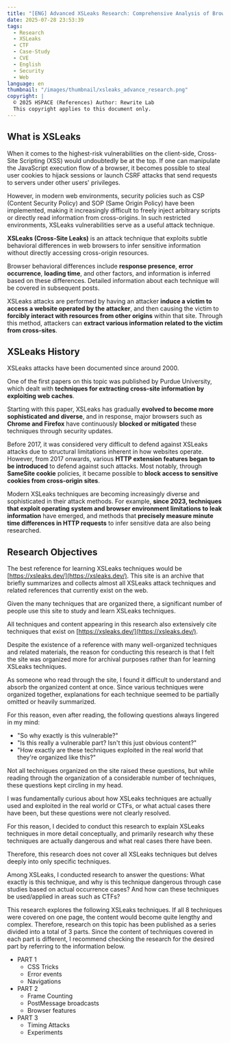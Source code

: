 ```yaml
---
title: "[ENG] Advanced XSLeaks Research: Comprehensive Analysis of Browser-Based Information Disclosure Techniques — Part 0"
date: 2025-07-28 23:53:39
tags:
  - Research
  - XSLeaks
  - CTF
  - Case-Study
  - CVE
  - English
  - Security
  - Web
language: en
thumbnail: "/images/thumbnail/xsleaks_advance_research.png"
copyright: |
  © 2025 HSPACE (References) Author: Rewrite Lab
  This copyright applies to this document only.
---
```


## What is XSLeaks

When it comes to the highest-risk vulnerabilities on the client-side, Cross-Site Scripting (XSS) would undoubtedly be at the top. If one can manipulate the JavaScript execution flow of a browser, it becomes possible to steal user cookies to hijack sessions or launch CSRF attacks that send requests to servers under other users' privileges.

However, in modern web environments, security policies such as CSP (Content Security Policy) and SOP (Same Origin Policy) have been implemented, making it increasingly difficult to freely inject arbitrary scripts or directly read information from cross-origins. In such restricted environments, XSLeaks vulnerabilities serve as a useful attack technique.

**XSLeaks (Cross-Site Leaks)** is an attack technique that exploits subtle behavioral differences in web browsers to infer sensitive information without directly accessing cross-origin resources.

Browser behavioral differences include **response presence**, **error occurrence**, **loading time**, and other factors, and information is inferred based on these differences. Detailed information about each technique will be covered in subsequent posts.

XSLeaks attacks are performed by having an attacker **induce a victim to access a website operated by the attacker**, and then causing the victim to **forcibly interact with resources from other origins** within that site. Through this method, attackers can **extract various information related to the victim from cross-sites**.

## XSLeaks History

XSLeaks attacks have been documented since around 2000.

One of the first papers on this topic was published by Purdue University, which dealt with **techniques for extracting cross-site information by exploiting web caches**.

Starting with this paper, XSLeaks has gradually **evolved to become more sophisticated and diverse**, and in response, major browsers such as **Chrome and Firefox** have continuously **blocked or mitigated** these techniques through security updates.

Before 2017, it was considered very difficult to defend against XSLeaks attacks due to structural limitations inherent in how websites operate. However, from 2017 onwards, various **HTTP extension features began to be introduced** to defend against such attacks. Most notably, through **SameSite cookie** policies, it became possible to **block access to sensitive cookies from cross-origin sites**.

Modern XSLeaks techniques are becoming increasingly diverse and sophisticated in their attack methods. For example, **since 2023, techniques that exploit operating system and browser environment limitations to leak information** have emerged, and methods that **precisely measure minute time differences in HTTP requests** to infer sensitive data are also being researched.

## Research Objectives

The best reference for learning XSLeaks techniques would be [https://xsleaks.dev/](https://xsleaks.dev/). This site is an archive that briefly summarizes and collects almost all XSLeaks attack techniques and related references that currently exist on the web.

Given the many techniques that are organized there, a significant number of people use this site to study and learn XSLeaks techniques.

All techniques and content appearing in this research also extensively cite techniques that exist on [https://xsleaks.dev/](https://xsleaks.dev/).

Despite the existence of a reference with many well-organized techniques and related materials, the reason for conducting this research is that I felt the site was organized more for archival purposes rather than for learning XSLeaks techniques.

As someone who read through the site, I found it difficult to understand and absorb the organized content at once. Since various techniques were organized together, explanations for each technique seemed to be partially omitted or heavily summarized.

For this reason, even after reading, the following questions always lingered in my mind:

- "So why exactly is this vulnerable?"
- "Is this really a vulnerable part? Isn't this just obvious content?"
- "How exactly are these techniques exploited in the real world that they're organized like this?"

Not all techniques organized on the site raised these questions, but while reading through the organization of a considerable number of techniques, these questions kept circling in my head.

I was fundamentally curious about how XSLeaks techniques are actually used and exploited in the real world or CTFs, or what actual cases there have been, but these questions were not clearly resolved.

For this reason, I decided to conduct this research to explain XSLeaks techniques in more detail conceptually, and primarily research why these techniques are actually dangerous and what real cases there have been.

Therefore, this research does not cover all XSLeaks techniques but delves deeply into only specific techniques.

Among XSLeaks, I conducted research to answer the questions: What exactly is this technique, and why is this technique dangerous through case studies based on actual occurrence cases? And how can these techniques be used/applied in areas such as CTFs?

This research explores the following XSLeaks techniques. If all 8 techniques were covered on one page, the content would become quite lengthy and complex. Therefore, research on this topic has been published as a series divided into a total of 3 parts. Since the content of techniques covered in each part is different, I recommend checking the research for the desired part by referring to the information below.

- PART 1
  - CSS Tricks
  - Error events
  - Navigations
- PART 2
  - Frame Counting
  - PostMessage broadcasts
  - Browser features
- PART 3
  - Timing Attacks
  - Experiments
